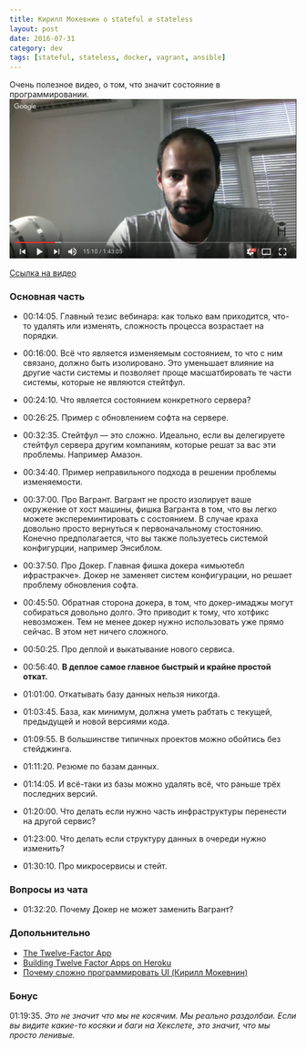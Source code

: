 ```yaml
---
title: Кирилл Мокевнин о stateful и stateless
layout: post
date: 2016-07-31
category: dev
tags: [stateful, stateless, docker, vagrant, ansible]
---
```

Очень полезное видео, о том, что значит состояние в программировании.
![Кирилл рассказывает о stateful vs stateless](/images/kirill-about-stateful-vs-stateless.png)

[Ссылка на видео](https://www.youtube.com/watch?v=WPCz_U7D8PI&)

### Основная часть
- 00:14:05. Главный тезис вебинара: как только вам приходится, что-то удалять или изменять, сложность процесса возрастает на порядки.

- 00:16:00. Всё что является изменяемым состоянием, то что с ним связано, должно быть изолировано. Это уменьшает влияние на другие части системы и позволяет
проще масшатбировать те части системы, которые не являются стейтфул.

- 00:24:10. Что является состоянием конкретного сервера?

- 00:26:25. Пример с обновлением софта на сервере.

- 00:32:35. Стейтфул — это сложно. Идеально, если вы делегируете стейтфул сервера другим компаниям, которые решат за вас эти проблемы. Например Амазон.

- 00:34:40. Пример неправильного подхода в решении проблемы изменяемости.

- 00:37:00. Про Вагрант. Вагрант не просто изолирует ваше окружение от хост машины, фишка Вагранта в том, что вы легко можете экспереминтировать с состоянием. В случае краха довольно просто вернуться к первоначальному стостоянию. Конечно предполагается, что вы также пользуетесь системой конфигурции, например Энсиблом.

- 00:37:50. Про Докер. Главная фишка докера «имьютебл ифрастракче». Докер не заменяет систем конфигурации, но решает проблему обновления софта.

- 00:45:50. Обратная сторона докера, в том, что докер-имаджы могут собираться довольно долго. Это приводит к тому, что хотфикс невозможен. Тем не менее докер нужно использовать уже прямо сейчас. В этом нет ничего сложного.

- 00:50:25. Про деплой и выкатывание нового сервиса.

- 00:56:40. **В деплое самое главное быстрый и крайне простой откат.**

- 01:01:00. Откатывать базу данных нельзя никогда.

- 01:03:45. База, как минимум, должна уметь рабтать с текущей, предыдущей и новой версиями кода.

- 01:09:55. В большинстве типичных проектов можно обойтись без стейджинга.

- 01:11:20. Резюме по базам данных.

- 01:14:05. И всё-таки из базы можно удалять всё, что раньше трёх последних версий.

- 01:20:00. Что делать если нужно часть инфраструктуры перенести на другой сервис?

- 01:23:00. Что делать если структуру данных в очереди нужно изменить?

- 01:30:10. Про микросервисы и стейт.

### Вопросы из чата
- 01:32:20. Почему Докер не может заменить Вагрант?

### Допольнительно
- [The Twelve-Factor App](http://12factor.net/)
- [Building Twelve Factor Apps on Heroku](https://blog.heroku.com/twelve-factor-apps)
- [Почему сложно программировать UI (Кирилл Мокевнин)](https://www.youtube.com/watch?v=DCeNCr2tKOI&t=0s)

### Бонус
01:19:35. *Это не значит что мы не косячим. Мы реально раздолбаи. Если вы видите какие-то косяки и баги на Хекслете, это значит, что мы просто ленивые.*